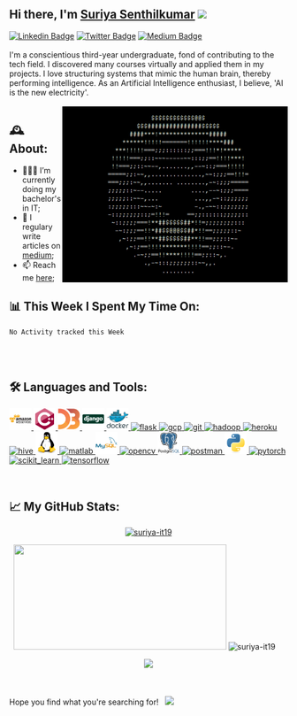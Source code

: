 ## Hi there, I'm <a href="https://linkedin.com/in/suriya-ks" target="_blank">Suriya Senthilkumar</a> <img src="https://media.giphy.com/media/hvRJCLFzcasrR4ia7z/giphy.gif" width="25px">

[![Linkedin Badge](https://img.shields.io/badge/-LinkedIn-0e76a8?style=flat-square&logo=Linkedin&logoColor=white)](https://linkedin.com/in/suriya-ks)
[![Twitter Badge](https://img.shields.io/badge/-Twitter-00acee?style=flat-square&logo=Twitter&logoColor=white)](https://twitter.com/suriyajr3)
[![Medium Badge](https://img.shields.io/badge/medium-%2312100E.svg?&style=for-square&logo=medium&logoColor=white)](https://medium.com/@suriya-ks)
<br /> <br />
I'm a conscientious third-year undergraduate, fond of contributing to the tech field. I discovered many courses virtually and applied them in my projects. I love structuring systems that mimic the human brain, thereby performing intelligence. As an Artificial Intelligence enthusiast, I believe, 'AI is the new electricity'.
<br /> <br />
<img align="right" alt="GIF" src="https://github.com/suriya-it19/suriya-it19/blob/main/tumblr_n3xetmlDS41qav3uso1_500.gif" width="408" height="318" />

## 🕰 **About:**
- 👨🏻‍💻 I’m currently doing my bachelor's in IT;
- 📝 I regulary write articles on [medium](https://medium.com/@suriya-ks);
- 📫 Reach me [here](suriya.it19@bitsathy.ac.in);

## 📊 **This Week I Spent My Time On:**
<!--START_SECTION:waka-->
```text
No Activity tracked this Week
```
<!--END_SECTION:waka-->

<br /><br />
## 🛠 **Languages and Tools:**
<p align="left"> <a href="https://aws.amazon.com" target="_blank"> <img src="https://raw.githubusercontent.com/devicons/devicon/master/icons/amazonwebservices/amazonwebservices-original-wordmark.svg" alt="aws" width="40" height="40"/> </a> <a href="https://www.w3schools.com/cpp/" target="_blank"> <img src="https://raw.githubusercontent.com/devicons/devicon/master/icons/cplusplus/cplusplus-original.svg" alt="cplusplus" width="40" height="40"/> </a> <a href="https://d3js.org/" target="_blank"> <img src="https://raw.githubusercontent.com/devicons/devicon/master/icons/d3js/d3js-original.svg" alt="d3js" width="40" height="40"/> </a> <a href="https://www.djangoproject.com/" target="_blank"> <img src="https://raw.githubusercontent.com/devicons/devicon/master/icons/django/django-original.svg" alt="django" width="40" height="40"/> </a> <a href="https://www.docker.com/" target="_blank"> <img src="https://raw.githubusercontent.com/devicons/devicon/master/icons/docker/docker-original-wordmark.svg" alt="docker" width="40" height="40"/> </a> <a href="https://flask.palletsprojects.com/" target="_blank"> <img src="https://www.vectorlogo.zone/logos/pocoo_flask/pocoo_flask-icon.svg" alt="flask" width="40" height="40"/> </a> <a href="https://cloud.google.com" target="_blank"> <img src="https://www.vectorlogo.zone/logos/google_cloud/google_cloud-icon.svg" alt="gcp" width="40" height="40"/> </a> <a href="https://git-scm.com/" target="_blank"> <img src="https://www.vectorlogo.zone/logos/git-scm/git-scm-icon.svg" alt="git" width="40" height="40"/> </a> <a href="https://hadoop.apache.org/" target="_blank"> <img src="https://www.vectorlogo.zone/logos/apache_hadoop/apache_hadoop-icon.svg" alt="hadoop" width="40" height="40"/> </a> <a href="https://heroku.com" target="_blank"> <img src="https://www.vectorlogo.zone/logos/heroku/heroku-icon.svg" alt="heroku" width="40" height="40"/> </a> <a href="https://hive.apache.org/" target="_blank"> <img src="https://www.vectorlogo.zone/logos/apache_hive/apache_hive-icon.svg" alt="hive" width="40" height="40"/> </a> <a href="https://www.linux.org/" target="_blank"> <img src="https://raw.githubusercontent.com/devicons/devicon/master/icons/linux/linux-original.svg" alt="linux" width="40" height="40"/> </a> <a href="https://www.mathworks.com/" target="_blank"> <img src="https://upload.wikimedia.org/wikipedia/commons/2/21/Matlab_Logo.png" alt="matlab" width="40" height="40"/> </a> <a href="https://www.mysql.com/" target="_blank"> <img src="https://raw.githubusercontent.com/devicons/devicon/master/icons/mysql/mysql-original-wordmark.svg" alt="mysql" width="40" height="40"/> </a> <a href="https://opencv.org/" target="_blank"> <img src="https://www.vectorlogo.zone/logos/opencv/opencv-icon.svg" alt="opencv" width="40" height="40"/> </a> <a href="https://www.postgresql.org" target="_blank"> <img src="https://raw.githubusercontent.com/devicons/devicon/master/icons/postgresql/postgresql-original-wordmark.svg" alt="postgresql" width="40" height="40"/> </a> <a href="https://postman.com" target="_blank"> <img src="https://www.vectorlogo.zone/logos/getpostman/getpostman-icon.svg" alt="postman" width="40" height="40"/> </a> <a href="https://www.python.org" target="_blank"> <img src="https://raw.githubusercontent.com/devicons/devicon/master/icons/python/python-original.svg" alt="python" width="40" height="40"/> </a> <a href="https://pytorch.org/" target="_blank"> <img src="https://www.vectorlogo.zone/logos/pytorch/pytorch-icon.svg" alt="pytorch" width="40" height="40"/> </a> <a href="https://scikit-learn.org/" target="_blank"> <img src="https://upload.wikimedia.org/wikipedia/commons/0/05/Scikit_learn_logo_small.svg" alt="scikit_learn" width="40" height="40"/> </a> <a href="https://www.tensorflow.org" target="_blank"> <img src="https://www.vectorlogo.zone/logos/tensorflow/tensorflow-icon.svg" alt="tensorflow" width="40" height="40"/> </a> </p>
<br />

## 📈 **My GitHub Stats:**

<p align="center">
  <a href="https://github.com/ryo-ma/github-profile-trophy"><img src="https://github-profile-trophy.vercel.app/?username=suriya-it19" alt="suriya-it19" /></a>
</p>
<p>
  &nbsp
  <img height="190cm" width="385cm" src="https://github-readme-stats.vercel.app/api?username=suriya-it19&show_icons=true&hide_border=true&&count_private=true&include_all_commits=true" />
  <img height="190cm" width="385cm" src="https://github-readme-streak-stats.herokuapp.com/?user=suriya-it19&" alt="suriya-it19" />
</p>
<p align="center">
  <img src="https://github-readme-stats.vercel.app/api/top-langs/?username=suriya-it19&exclude_repo=KNN-Image-Classification&show_icons=true&hide_border=true&layout=compact&langs_count=8"/>
</p>

<br /> <br />
Hope you find what you're searching for! &nbsp; ![](https://visitor-badge.glitch.me/badge?page_id=Gapur.Gapur)
